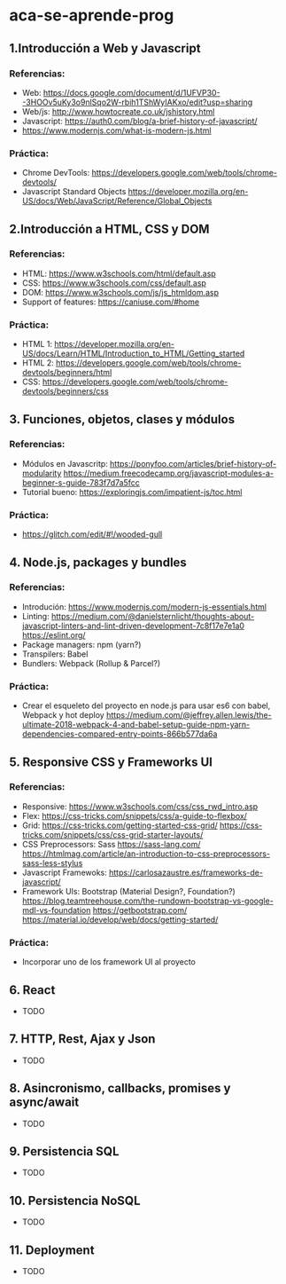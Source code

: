 # aca-se-aprende-prog

## 1.Introducción a Web y Javascript

### Referencias:
  * Web: https://docs.google.com/document/d/1UFVP30--3HOOv5uKy3o9nlSqo2W-rbih1TShWyIAKxo/edit?usp=sharing
  * Web/js: http://www.howtocreate.co.uk/jshistory.html
  * Javascript: https://auth0.com/blog/a-brief-history-of-javascript/
  * https://www.modernjs.com/what-is-modern-js.html
  
### Práctica: 
  * Chrome DevTools: https://developers.google.com/web/tools/chrome-devtools/
  * Javascript Standard Objects https://developer.mozilla.org/en-US/docs/Web/JavaScript/Reference/Global_Objects

## 2.Introducción a HTML, CSS y DOM

### Referencias:
 * HTML: https://www.w3schools.com/html/default.asp
 * CSS: https://www.w3schools.com/css/default.asp
 * DOM: https://www.w3schools.com/js/js_htmldom.asp
 * Support of features: https://caniuse.com/#home

 
### Práctica: 
 * HTML 1: https://developer.mozilla.org/en-US/docs/Learn/HTML/Introduction_to_HTML/Getting_started
 * HTML 2: https://developers.google.com/web/tools/chrome-devtools/beginners/html
 * CSS: https://developers.google.com/web/tools/chrome-devtools/beginners/css

## 3. Funciones, objetos, clases y módulos

### Referencias:
 * Módulos en Javascritp: https://ponyfoo.com/articles/brief-history-of-modularity https://medium.freecodecamp.org/javascript-modules-a-beginner-s-guide-783f7d7a5fcc
 * Tutorial bueno: https://exploringjs.com/impatient-js/toc.html
 ### Práctica: 
  * https://glitch.com/edit/#!/wooded-gull
  
## 4. Node.js, packages y bundles

### Referencias:
 * Introdución: https://www.modernjs.com/modern-js-essentials.html
 * Linting: https://medium.com/@danielsternlicht/thoughts-about-javascript-linters-and-lint-driven-development-7c8f17e7e1a0
 https://eslint.org/
 * Package managers: npm (yarn?)
 * Transpilers: Babel
 * Bundlers: Webpack (Rollup & Parcel?)
 
 ### Práctica: 
  * Crear el esqueleto del proyecto en node.js para usar es6 con babel, Webpack y hot deploy  https://medium.com/@jeffrey.allen.lewis/the-ultimate-2018-webpack-4-and-babel-setup-guide-npm-yarn-dependencies-compared-entry-points-866b577da6a

## 5. Responsive CSS y Frameworks UI

### Referencias:
 * Responsive: https://www.w3schools.com/css/css_rwd_intro.asp
 * Flex: https://css-tricks.com/snippets/css/a-guide-to-flexbox/
 * Grid: https://css-tricks.com/getting-started-css-grid/ https://css-tricks.com/snippets/css/css-grid-starter-layouts/ 
 * CSS Preprocessors: Sass https://sass-lang.com/ https://htmlmag.com/article/an-introduction-to-css-preprocessors-sass-less-stylus
 * Javascript Framewoks: https://carlosazaustre.es/frameworks-de-javascript/
 * Framework UIs: Bootstrap (Material Design?, Foundation?) https://blog.teamtreehouse.com/the-rundown-bootstrap-vs-google-mdl-vs-foundation https://getbootstrap.com/ https://material.io/develop/web/docs/getting-started/
 
 ### Práctica: 
  * Incorporar uno de los framework UI al proyecto
  
## 6. React
* TODO

## 7. HTTP, Rest, Ajax y Json
* TODO

## 8. Asincronismo, callbacks, promises y async/await
* TODO

## 9. Persistencia SQL
* TODO

## 10. Persistencia NoSQL
* TODO

## 11. Deployment
* TODO
